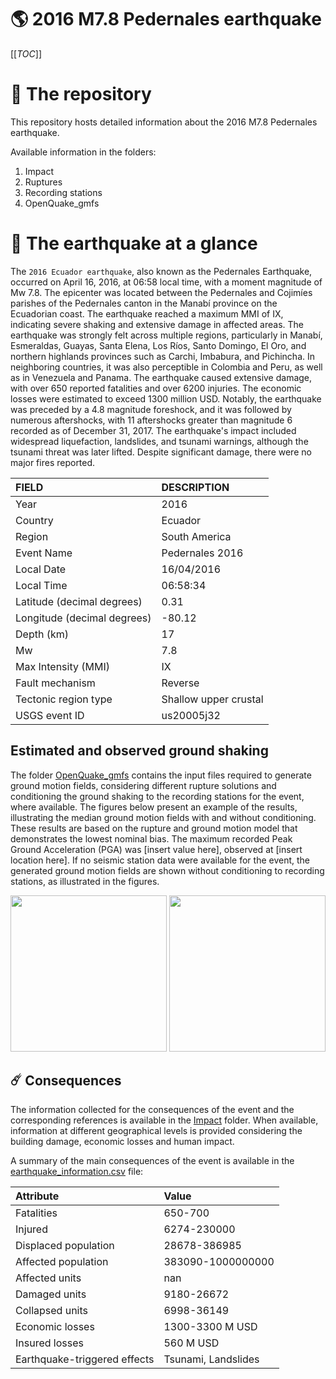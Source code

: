 # 🌎 2016 M7.8 Pedernales earthquake
[[_TOC_]]

# 📂 The repository

This repository hosts detailed information about the 2016 M7.8 Pedernales earthquake.

Available information in the folders:

1. Impact
2. Ruptures
3. Recording stations
4. OpenQuake_gmfs


# 🚀 The earthquake at a glance 

The `2016 Ecuador earthquake`, also known as the Pedernales Earthquake, occurred on April 16, 2016, at 06:58 local time, with a moment magnitude of Mw 7.8. The epicenter was located between the Pedernales and Cojimíes parishes of the Pedernales canton in the Manabí province on the Ecuadorian coast. The earthquake reached a maximum MMI of IX, indicating severe shaking and extensive damage in affected areas. The earthquake was strongly felt across multiple regions, particularly in Manabí, Esmeraldas, Guayas, Santa Elena, Los Ríos, Santo Domingo, El Oro, and northern highlands provinces such as Carchi, Imbabura, and Pichincha. In neighboring countries, it was also perceptible in Colombia and Peru, as well as in Venezuela and Panama. The earthquake caused extensive damage, with over 650 reported fatalities and over 6200 injuries. The economic losses were estimated to exceed 1300 million USD. Notably, the earthquake was preceded by a 4.8 magnitude foreshock, and it was followed by numerous aftershocks, with 11 aftershocks greater than magnitude 6 recorded as of December 31, 2017. The earthquake's impact included widespread liquefaction, landslides, and tsunami warnings, although the tsunami threat was later lifted. Despite significant damage, there were no major fires reported.

| FIELD | DESCRIPTION |
|:-------|:-------------|
| Year | 2016 |
| Country | Ecuador |
| Region | South America |
| Event Name | Pedernales 2016 |
| Local Date | 16/04/2016 |
| Local Time | 06:58:34 |
| Latitude (decimal degrees) | 0.31 |
| Longitude (decimal degrees) | -80.12 |
| Depth (km) | 17 |
| Mw | 7.8 |
| Max Intensity (MMI) | IX |
| Fault mechanism | Reverse |
| Tectonic region type | Shallow upper crustal |
| USGS event ID | us20005j32 |

## Estimated and observed ground shaking

The folder [OpenQuake_gmfs](./OpenQuake_gmfs/) contains the input files required to generate ground motion fields, considering different rupture solutions and conditioning the ground shaking to the recording stations for the event, where available. The figures below present an example of the results, illustrating the median ground motion fields with and without conditioning. These results are based on the rupture and ground motion model that demonstrates the lowest nominal bias. The maximum recorded Peak Ground Acceleration (PGA) was [insert value here], observed at [insert location here]. If no seismic station data were available for the event, the generated ground motion fields are shown without conditioning to recording stations, as illustrated in the figures.

<img src="./4_OpenQuake_gmfs/median_gmf_stations_none.png" height="250">
<img src="./4_OpenQuake_gmfs/median_gmf_stations_seismic.png" height="250">

## ☄️ Consequences

The information collected for the consequences of the event and the corresponding references is available in the [Impact](./Impact) folder. When available, information at different geographical levels is provided considering the building damage, economic losses and human impact.

A summary of the main consequences of the event is available in the [earthquake_information.csv](./earthquake_information.csv) file:

| Attribute | Value |
|:-------|:-------------|
| Fatalities | 650-700  |
| Injured | 6274-230000 |
| Displaced population | 28678-386985 |
| Affected population | 383090-1000000000 |
| Affected units | nan |
| Damaged units | 9180-26672  |
| Collapsed units | 6998-36149  |
| Economic losses | 1300-3300 M USD |
| Insured losses | 560 M USD |
| Earthquake-triggered effects | Tsunami, Landslides |